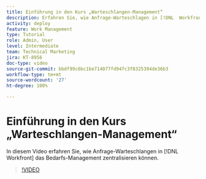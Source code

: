 ```yaml
---
title: Einführung in den Kurs „Warteschlangen-Management“
description: Erfahren Sie, wie Anfrage-Warteschlagen in [!DNL  Workfront] das Bedarfs-Management zentralisieren können.
activity: deploy
feature: Work Management
type: Tutorial
role: Admin, User
level: Intermediate
team: Technical Marketing
jira: KT-8956
doc-type: video
source-git-commit: bbdf99c6bc1be714077fd94fc3f8325394de36b3
workflow-type: tm+mt
source-wordcount: '27'
ht-degree: 100%

---
```


# Einführung in den Kurs „Warteschlangen-Management“

In diesem Video erfahren Sie, wie Anfrage-Warteschlangen in [!DNL  Workfront] das Bedarfs-Management zentralisieren können.

>[!VIDEO](https://video.tv.adobe.com/v/335219/?quality=12&learn=on&enablevpops=1)
